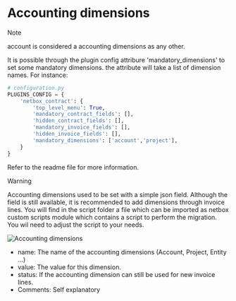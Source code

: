 # Accounting dimensions

> [!NOTE]
> account is considered a accounting dimensions as any other.

It is possible through the plugin config  attribure 'mandatory_dimensions' to set some mandatory dimensions. the attribute will take a list of dimension names. For instance:

```python
# configuration.py
PLUGINS_CONFIG = {
    'netbox_contract': {
        'top_level_menu': True,
        'mandatory_contract_fields': [],
        'hidden_contract_fields': [],
        'mandatory_invoice_fields': [],
        'hidden_invoice_fields': [],
        'mandatory_dimensions': ['account','project'],
    }
}

```

Refer to the readme file for more information.

> [!WARNING]
> Accounting dimensions used to be set with a simple json field. Although the field is still available, it is recommended to add dimensions through invoice lines. You will find in the script folder a file which can be imported as netbox custom scripts module which contains a script to perform the migration. You wil need to adjust the script to your needs.

![Accounting dimensions](img/accrounting_dimensions.png "accounting dimensions")

- name: The name of the accounting dimensions (Account, Project, Entity ...)
- value: The value for this dimension.
- status: If the accounting dimension can still be used for new invoice lines.
- Comments: Self explanatory


